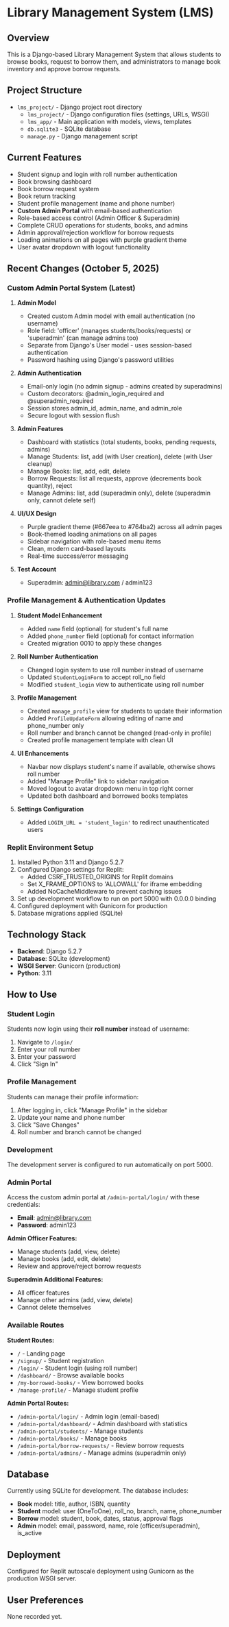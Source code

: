 # Library Management System (LMS)

## Overview
This is a Django-based Library Management System that allows students to browse books, request to borrow them, and administrators to manage book inventory and approve borrow requests.

## Project Structure
- `lms_project/` - Django project root directory
  - `lms_project/` - Django configuration files (settings, URLs, WSGI)
  - `lms_app/` - Main application with models, views, templates
  - `db.sqlite3` - SQLite database
  - `manage.py` - Django management script

## Current Features
- Student signup and login with roll number authentication
- Book browsing dashboard
- Book borrow request system
- Book return tracking
- Student profile management (name and phone number)
- **Custom Admin Portal** with email-based authentication
- Role-based access control (Admin Officer & Superadmin)
- Complete CRUD operations for students, books, and admins
- Admin approval/rejection workflow for borrow requests
- Loading animations on all pages with purple gradient theme
- User avatar dropdown with logout functionality

## Recent Changes (October 5, 2025)

### Custom Admin Portal System (Latest)
1. **Admin Model**
   - Created custom Admin model with email authentication (no username)
   - Role field: 'officer' (manages students/books/requests) or 'superadmin' (can manage admins too)
   - Separate from Django's User model - uses session-based authentication
   - Password hashing using Django's password utilities

2. **Admin Authentication**
   - Email-only login (no admin signup - admins created by superadmins)
   - Custom decorators: @admin_login_required and @superadmin_required
   - Session stores admin_id, admin_name, and admin_role
   - Secure logout with session flush

3. **Admin Features**
   - Dashboard with statistics (total students, books, pending requests, admins)
   - Manage Students: list, add (with User creation), delete (with User cleanup)
   - Manage Books: list, add, edit, delete
   - Borrow Requests: list all requests, approve (decrements book quantity), reject
   - Manage Admins: list, add (superadmin only), delete (superadmin only, cannot delete self)

4. **UI/UX Design**
   - Purple gradient theme (#667eea to #764ba2) across all admin pages
   - Book-themed loading animations on all pages
   - Sidebar navigation with role-based menu items
   - Clean, modern card-based layouts
   - Real-time success/error messaging

5. **Test Account**
   - Superadmin: admin@library.com / admin123

### Profile Management & Authentication Updates
1. **Student Model Enhancement**
   - Added `name` field (optional) for student's full name
   - Added `phone_number` field (optional) for contact information
   - Created migration 0010 to apply these changes

2. **Roll Number Authentication**
   - Changed login system to use roll number instead of username
   - Updated `StudentLoginForm` to accept roll_no field
   - Modified `student_login` view to authenticate using roll number

3. **Profile Management**
   - Created `manage_profile` view for students to update their information
   - Added `ProfileUpdateForm` allowing editing of name and phone_number only
   - Roll number and branch cannot be changed (read-only in profile)
   - Created profile management template with clean UI

4. **UI Enhancements**
   - Navbar now displays student's name if available, otherwise shows roll number
   - Added "Manage Profile" link to sidebar navigation
   - Moved logout to avatar dropdown menu in top right corner
   - Updated both dashboard and borrowed books templates

5. **Settings Configuration**
   - Added `LOGIN_URL = 'student_login'` to redirect unauthenticated users

### Replit Environment Setup
1. Installed Python 3.11 and Django 5.2.7
2. Configured Django settings for Replit:
   - Added CSRF_TRUSTED_ORIGINS for Replit domains
   - Set X_FRAME_OPTIONS to 'ALLOWALL' for iframe embedding
   - Added NoCacheMiddleware to prevent caching issues
3. Set up development workflow to run on port 5000 with 0.0.0.0 binding
4. Configured deployment with Gunicorn for production
5. Database migrations applied (SQLite)

## Technology Stack
- **Backend**: Django 5.2.7
- **Database**: SQLite (development)
- **WSGI Server**: Gunicorn (production)
- **Python**: 3.11

## How to Use

### Student Login
Students now login using their **roll number** instead of username:
1. Navigate to `/login/`
2. Enter your roll number
3. Enter your password
4. Click "Sign In"

### Profile Management
Students can manage their profile information:
1. After logging in, click "Manage Profile" in the sidebar
2. Update your name and phone number
3. Click "Save Changes"
4. Roll number and branch cannot be changed

### Development
The development server is configured to run automatically on port 5000.

### Admin Portal
Access the custom admin portal at `/admin-portal/login/` with these credentials:
- **Email**: admin@library.com
- **Password**: admin123

**Admin Officer Features:**
- Manage students (add, view, delete)
- Manage books (add, edit, delete)
- Review and approve/reject borrow requests

**Superadmin Additional Features:**
- All officer features
- Manage other admins (add, view, delete)
- Cannot delete themselves

### Available Routes

**Student Routes:**
- `/` - Landing page
- `/signup/` - Student registration
- `/login/` - Student login (using roll number)
- `/dashboard/` - Browse available books
- `/my-borrowed-books/` - View borrowed books
- `/manage-profile/` - Manage student profile

**Admin Portal Routes:**
- `/admin-portal/login/` - Admin login (email-based)
- `/admin-portal/dashboard/` - Admin dashboard with statistics
- `/admin-portal/students/` - Manage students
- `/admin-portal/books/` - Manage books
- `/admin-portal/borrow-requests/` - Review borrow requests
- `/admin-portal/admins/` - Manage admins (superadmin only)

## Database
Currently using SQLite for development. The database includes:
- **Book** model: title, author, ISBN, quantity
- **Student** model: user (OneToOne), roll_no, branch, name, phone_number
- **Borrow** model: student, book, dates, status, approval flags
- **Admin** model: email, password, name, role (officer/superadmin), is_active

## Deployment
Configured for Replit autoscale deployment using Gunicorn as the production WSGI server.

## User Preferences
None recorded yet.
